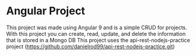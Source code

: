 # Angular Project

This project was made using Angular 9 and is a simple CRUD for projects.
With this project you can create, read, update, and delete the information that is stored in a Mongo DB
This project uses the api-rest-nodejs-practice project (https://github.com/danielrod99/api-rest-nodejs-practice.git)

